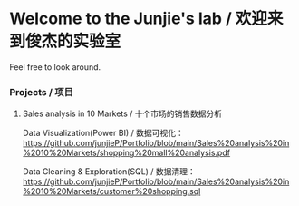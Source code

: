 # Welcome to the Junjie's lab / 欢迎来到俊杰的实验室
Feel free to look around.

### Projects / 项目
1. Sales analysis in 10 Markets / 十个市场的销售数据分析 
   
   Data Visualization(Power BI) / 数据可视化：https://github.com/junjieP/Portfolio/blob/main/Sales%20analysis%20in%2010%20Markets/shopping%20mall%20analysis.pdf
   
   Data Cleaning & Exploration(SQL) / 数据清理：https://github.com/junjieP/Portfolio/blob/main/Sales%20analysis%20in%2010%20Markets/customer%20shopping.sql
   
   
